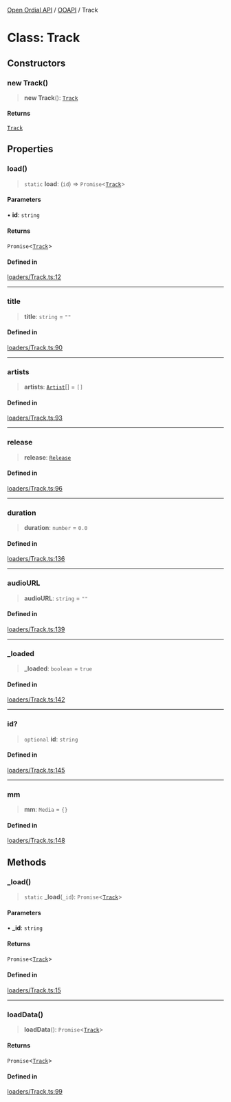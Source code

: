 [Open Ordial API](../../README.md) / [OOAPI](../README.md) / Track

# Class: Track

## Constructors

### new Track()

> **new Track**(): [`Track`](Track.md)

#### Returns

[`Track`](Track.md)

## Properties

### load()

> `static` **load**: (`id`) => `Promise`\<[`Track`](Track.md)\>

#### Parameters

• **id**: `string`

#### Returns

`Promise`\<[`Track`](Track.md)\>

#### Defined in

[loaders/Track.ts:12](https://github.com/sagaverse-io/SagaverseOrdinalAPI/blob/90d228bc8061a836e19a66b3b1e83f3192c2e482/src/loaders/Track.ts#L12)

***

### title

> **title**: `string` = `""`

#### Defined in

[loaders/Track.ts:90](https://github.com/sagaverse-io/SagaverseOrdinalAPI/blob/90d228bc8061a836e19a66b3b1e83f3192c2e482/src/loaders/Track.ts#L90)

***

### artists

> **artists**: [`Artist`](Artist.md)[] = `[]`

#### Defined in

[loaders/Track.ts:93](https://github.com/sagaverse-io/SagaverseOrdinalAPI/blob/90d228bc8061a836e19a66b3b1e83f3192c2e482/src/loaders/Track.ts#L93)

***

### release

> **release**: [`Release`](Release.md)

#### Defined in

[loaders/Track.ts:96](https://github.com/sagaverse-io/SagaverseOrdinalAPI/blob/90d228bc8061a836e19a66b3b1e83f3192c2e482/src/loaders/Track.ts#L96)

***

### duration

> **duration**: `number` = `0.0`

#### Defined in

[loaders/Track.ts:136](https://github.com/sagaverse-io/SagaverseOrdinalAPI/blob/90d228bc8061a836e19a66b3b1e83f3192c2e482/src/loaders/Track.ts#L136)

***

### audioURL

> **audioURL**: `string` = `""`

#### Defined in

[loaders/Track.ts:139](https://github.com/sagaverse-io/SagaverseOrdinalAPI/blob/90d228bc8061a836e19a66b3b1e83f3192c2e482/src/loaders/Track.ts#L139)

***

### \_loaded

> **\_loaded**: `boolean` = `true`

#### Defined in

[loaders/Track.ts:142](https://github.com/sagaverse-io/SagaverseOrdinalAPI/blob/90d228bc8061a836e19a66b3b1e83f3192c2e482/src/loaders/Track.ts#L142)

***

### id?

> `optional` **id**: `string`

#### Defined in

[loaders/Track.ts:145](https://github.com/sagaverse-io/SagaverseOrdinalAPI/blob/90d228bc8061a836e19a66b3b1e83f3192c2e482/src/loaders/Track.ts#L145)

***

### mm

> **mm**: `Media` = `{}`

#### Defined in

[loaders/Track.ts:148](https://github.com/sagaverse-io/SagaverseOrdinalAPI/blob/90d228bc8061a836e19a66b3b1e83f3192c2e482/src/loaders/Track.ts#L148)

## Methods

### \_load()

> `static` **\_load**(`_id`): `Promise`\<[`Track`](Track.md)\>

#### Parameters

• **\_id**: `string`

#### Returns

`Promise`\<[`Track`](Track.md)\>

#### Defined in

[loaders/Track.ts:15](https://github.com/sagaverse-io/SagaverseOrdinalAPI/blob/90d228bc8061a836e19a66b3b1e83f3192c2e482/src/loaders/Track.ts#L15)

***

### loadData()

> **loadData**(): `Promise`\<[`Track`](Track.md)\>

#### Returns

`Promise`\<[`Track`](Track.md)\>

#### Defined in

[loaders/Track.ts:99](https://github.com/sagaverse-io/SagaverseOrdinalAPI/blob/90d228bc8061a836e19a66b3b1e83f3192c2e482/src/loaders/Track.ts#L99)
